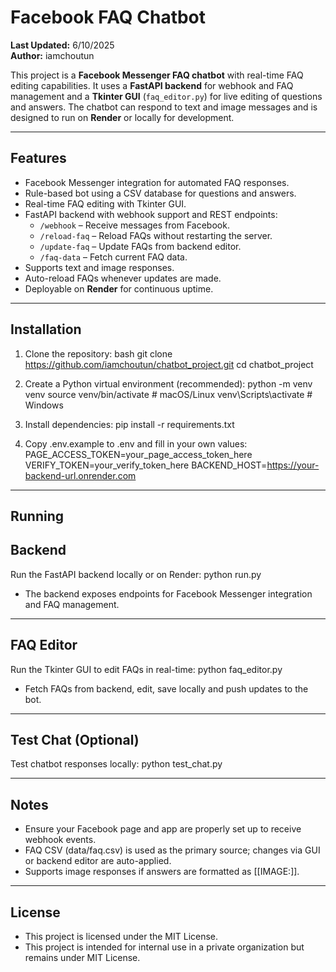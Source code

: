 # Facebook FAQ Chatbot

**Last Updated:** 6/10/2025  
**Author:** iamchoutun  

This project is a **Facebook Messenger FAQ chatbot** with real-time FAQ editing capabilities. It uses a **FastAPI backend** for webhook and FAQ management and a **Tkinter GUI** (`faq_editor.py`) for live editing of questions and answers. The chatbot can respond to text and image messages and is designed to run on **Render** or locally for development.

------------------------------------------------------------------------------------------------

## Features

- Facebook Messenger integration for automated FAQ responses.
- Rule-based bot using a CSV database for questions and answers.
- Real-time FAQ editing with Tkinter GUI.
- FastAPI backend with webhook support and REST endpoints:
  - `/webhook` – Receive messages from Facebook.
  - `/reload-faq` – Reload FAQs without restarting the server.
  - `/update-faq` – Update FAQs from backend editor.
  - `/faq-data` – Fetch current FAQ data.
- Supports text and image responses.
- Auto-reload FAQs whenever updates are made.
- Deployable on **Render** for continuous uptime.

------------------------------------------------------------------------------------------------

## Installation

1. Clone the repository:
    bash
git clone https://github.com/iamchoutun/chatbot_project.git
cd chatbot_project

2. Create a Python virtual environment (recommended):
python -m venv venv
source venv/bin/activate  # macOS/Linux
venv\Scripts\activate     # Windows

3. Install dependencies:
pip install -r requirements.txt

4. Copy .env.example to .env and fill in your own values:
PAGE_ACCESS_TOKEN=your_page_access_token_here
VERIFY_TOKEN=your_verify_token_here
BACKEND_HOST=https://your-backend-url.onrender.com

------------------------------------------------------------------------------------------------

## Running
## Backend

Run the FastAPI backend locally or on Render:
python run.py

- The backend exposes endpoints for Facebook Messenger integration and FAQ management.

------------------------------------------------------------------------------------------------

## FAQ Editor

Run the Tkinter GUI to edit FAQs in real-time:
python faq_editor.py

- Fetch FAQs from backend, edit, save locally and push updates to the bot.

------------------------------------------------------------------------------------------------

## Test Chat (Optional)

Test chatbot responses locally:
python test_chat.py

------------------------------------------------------------------------------------------------

## Notes

- Ensure your Facebook page and app are properly set up to receive webhook events.
- FAQ CSV (data/faq.csv) is used as the primary source; changes via GUI or backend editor are auto-applied.
- Supports image responses if answers are formatted as [[IMAGE:<url>]].

------------------------------------------------------------------------------------------------

## License

- This project is licensed under the MIT License.
- This project is intended for internal use in a private organization but remains under MIT License.